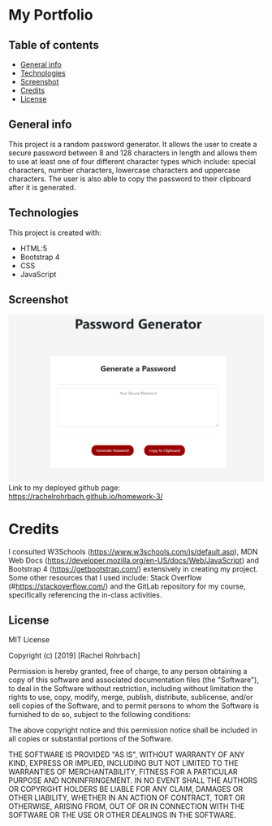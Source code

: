 # My Portfolio

## Table of contents
* [General info](#general-info)
* [Technologies](#technologies)
* [Screenshot](#screenshot)
* [Credits](#credits)
* [License](#license)

## General info
This project is a random password generator. It allows the user to create a secure password between 8 and 128 characters in length and allows them to use at least one of four different character types which include: special characters, number characters, lowercase characters and uppercase characters. The user is also able to copy the password to their clipboard after it is generated. 
	
## Technologies
This project is created with:
* HTML:5
* Bootstrap 4
* CSS
* JavaScript

## Screenshot
![project screenshot](assets/generate-password-screenshot.png)
Link to my deployed github page: https://rachelrohrbach.github.io/homework-3/


# Credits
I consulted W3Schools (https://www.w3schools.com/js/default.asp), MDN Web Docs (https://developer.mozilla.org/en-US/docs/Web/JavaScript) and Bootstrap 4 (https://getbootstrap.com/) extensively in creating my project. Some other resources that I used include: Stack Overflow (#https://stackoverflow.com/) and the GitLab repository for my course, specifically referencing the in-class activities. 

## License
MIT License

Copyright (c) [2019] [Rachel Rohrbach]

Permission is hereby granted, free of charge, to any person obtaining a copy
of this software and associated documentation files (the "Software"), to deal
in the Software without restriction, including without limitation the rights
to use, copy, modify, merge, publish, distribute, sublicense, and/or sell
copies of the Software, and to permit persons to whom the Software is
furnished to do so, subject to the following conditions:

The above copyright notice and this permission notice shall be included in all
copies or substantial portions of the Software.

THE SOFTWARE IS PROVIDED "AS IS", WITHOUT WARRANTY OF ANY KIND, EXPRESS OR
IMPLIED, INCLUDING BUT NOT LIMITED TO THE WARRANTIES OF MERCHANTABILITY,
FITNESS FOR A PARTICULAR PURPOSE AND NONINFRINGEMENT. IN NO EVENT SHALL THE
AUTHORS OR COPYRIGHT HOLDERS BE LIABLE FOR ANY CLAIM, DAMAGES OR OTHER
LIABILITY, WHETHER IN AN ACTION OF CONTRACT, TORT OR OTHERWISE, ARISING FROM,
OUT OF OR IN CONNECTION WITH THE SOFTWARE OR THE USE OR OTHER DEALINGS IN THE
SOFTWARE.